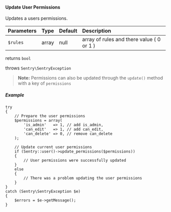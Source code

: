 #### Update User Permissions

Updates a users permissions.

Parameters                   | Type            | Default         | Description
:--------------------------- | :-------------- | :-------------- | :--------------
`$rules`                     | array           | null            | array of rules and there value ( 0 or 1 )

returns `bool`

throws `Sentry\SentryException`

> **Note:** Permissions can also be updated through the `update()` method with a key of `permissions`

##### Example

	try
	{
		// Prepare the user permissions
		$permissions = array(
			'is_admin'   => 1, // add is_admin,
			'can_edit'   => 1, // add can_edit,
			'can_delete' => 0, // remove can_delete
		);

		// Update current user permissions
		if (Sentry::user()->update_permissions($permissions))
		{
			// User permissions were successfully updated
		}
		else
		{
			// There was a problem updating the user permissions
		}
	}
	catch (Sentry\SentryException $e)
	{
		$errors = $e->getMessage();
	}
